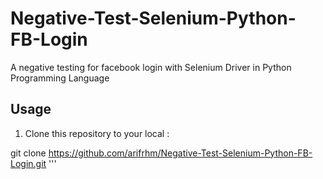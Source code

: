 # Negative-Test-Selenium-Python-FB-Login
A negative testing for facebook login with Selenium Driver in Python Programming Language

## Usage
1. Clone this repository to your local :

git clone https://github.com/arifrhm/Negative-Test-Selenium-Python-FB-Login.git
'''
